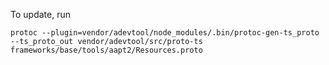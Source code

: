To update, run

`protoc --plugin=vendor/adevtool/node_modules/.bin/protoc-gen-ts_proto --ts_proto_out vendor/adevtool/src/proto-ts frameworks/base/tools/aapt2/Resources.proto`
